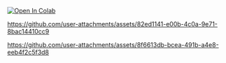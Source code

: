 [![Open In Colab](https://colab.research.google.com/assets/colab-badge.svg)](https://colab.research.google.com/github/NeuralFalconYT/MiniCPM-V-2_6-int4-video-analyze/blob/main/MiniCPM_V_2_6_int4_video_analyze.ipynb) <br>



https://github.com/user-attachments/assets/82ed1141-e00b-4c0a-9e71-8bac14410cc9


https://github.com/user-attachments/assets/8f6613db-bcea-491b-a4e8-eeb4f2c5f3d8

